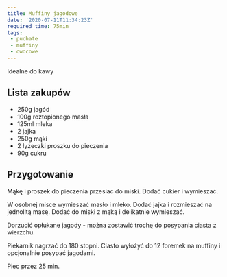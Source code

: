 ```yaml
---
title: Muffiny jagodowe
date: '2020-07-11T11:34:23Z'
required_time: 75min
tags:
 - puchate
 - muffiny
 - owocowe
---
```


Idealne do kawy

<!---- splitter ---->

## Lista zakupów
- 250g jagód
- 100g roztopionego masła
- 125ml mleka
- 2 jajka
- 250g mąki
- 2 łyżeczki proszku do pieczenia
- 90g cukru

<!---- splitter ---->

## Przygotowanie
Mąkę i proszek do pieczenia przesiać do miski. Dodać cukier i wymieszać.

W osobnej misce wymieszać masło i mleko. Dodać jajka i rozmieszać na jednolitą masę.
Dodać do miski z mąką i delikatnie wymieszać.

Dorzucić opłukane jagody - można zostawić trochę do posypania ciasta z wierzchu.

Piekarnik nagrzać do 180 stopni.
Ciasto wyłożyć do 12 foremek na muffiny i opcjonalnie posypać jagodami.

Piec przez 25 min.

